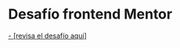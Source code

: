 # Desafío frontend Mentor
[- \[revisa el desafío aqui\]](https://e-commerce-sneakers-carmenfrontdev.netlify.app/)
